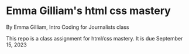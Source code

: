 # Emma Gilliam's html css mastery

By Emma Gilliam, Intro Coding for Journalists class

This repo is a class assignment for html/css mastery. It is due September 15, 2023
